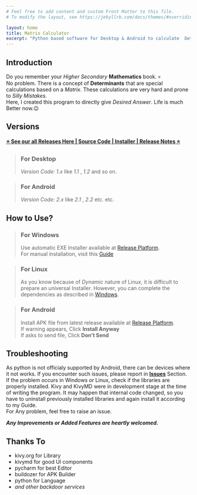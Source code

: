 ```yaml
---
# Feel free to add content and custom Front Matter to this file.
# To modify the layout, see https://jekyllrb.com/docs/themes/#overriding-theme-defaults

layout: home
title: Matrix Calculator
excerpt: "Python based software for Desktop & Android to calculate  Determinant of provided Matrix."
---
```


## Introduction
Do you remember your *Higher Secondary* **Mathematics** book. 💀  
No problem. There is a concept of **Determinants** that are special calculations based on a *Matrix*.
These calculations are very hard and prone to *Silly Mistakes*.  
Here, I created this program to directly give *Desired Answer*. Life is much Better now.😉

## Versions  
[**⭐ See our all Releases Here \| Source Code \| Installer \| Release Notes ⭐**](https://github.com/dcindia/matrix-calculator/releases)  

> ### For Desktop
> *Version Code: 1.x* like *1.1* , *1.2* and so on. 

> ### For Android
> *Version Code: 2.x* like *2.1* , *2.2* etc. etc.

## How to Use?
> ### For Windows
>Use automatic  EXE Installer available at [Release Platform](https://github.com/dcindia/matrix-calculator/releases).  
>For manual installation, visit this [Guide](https://github.com/dcindia/matrix-calculator/wiki/Run-Manually-on-Windows)  

> ### For Linux
>As you know because of *Dynamic* nature of Linux, it is difficult to prepare an universal Installer.
>However, you can complete the dependencies as described in [Windows](https://github.com/dcindia/matrix-calculator/wiki/Run-Manually-on-Windows).  

> ### For Android
>Install APK file from latest release available at [Release Platform](https://github.com/dcindia/matrix-calculator/releases).  
>If warning appears, Click **Install Anyway**  
>If asks to send file, Click **Don't Send**  

## Troubleshooting
As python is not officialy supported by Android, there can be devices where it not works. If you encounter such issues, please report in [**Issues**](https://github.com/dcindia/matrix-calculator/issues) Section.  
If the problem occurs in Windows or Linux, check if the libraries are properly installed. Kivy and KivyMD were in development stage at the time of writing the program. It may happen that internal code changed, so you have to uninstall previously installed libraries and again install it according to my Guide.  
For Any problem, feel free to raise an issue.

**_Any Improvements or Added Features are heartly welcomed._**
## Thanks To
  * kivy.org for Library
  * kivymd for good UI components
  * pycharm for best Editor
  * buildozer for APK Builder
  * python for Language
  * *and other backdoor services*


